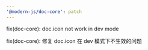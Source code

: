 ```yaml
---
'@modern-js/doc-core': patch
---
```


fix(doc-core): doc.icon not work in dev mode

fix(doc-core): 修复 doc.icon 在 dev 模式下不生效的问题
